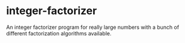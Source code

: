 integer-factorizer
==================

An integer factorizer program for really large numbers with a bunch of different factorization algorithms available.
